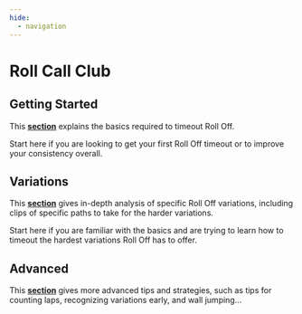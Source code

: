 ```yaml
---
hide:
  - navigation
---
```


# Roll Call Club

## Getting Started

This [**section**](getting-started/index.md) explains the basics required to timeout Roll Off.

Start here if you are looking to get your first Roll Off timeout or to improve your consistency overall.

## Variations

This [**section**](variations/index.md) gives in-depth analysis of specific Roll Off variations, including clips of specific paths to take for the harder variations.

Start here if you are familiar with the basics and are trying to learn how to timeout the hardest variations Roll Off has to offer.

## Advanced

This [**section**](advanced/index.md) gives more advanced tips and strategies, such as tips for counting laps, recognizing variations early, and wall jumping...

